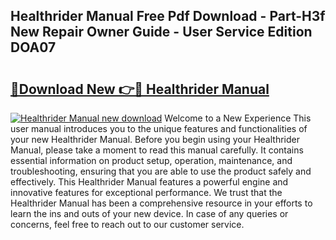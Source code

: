 ## Healthrider Manual Free Pdf Download - Part-H3f New Repair Owner Guide - User Service Edition DOA07

# <h2><a href="http://bc3935.oget.top/?id=Healthrider+Manual">🔗Download New 👉🔴 Healthrider Manual</a></h2>

[![Healthrider Manual new download](https://i.imgur.com/5g1atiW.png)](http://bc3935.oget.top/?id=Healthrider+Manual)
Welcome to a New Experience This user manual introduces you to the unique features and functionalities of your new Healthrider Manual. Before you begin using your Healthrider Manual, please take a moment to read this manual carefully. It contains essential information on product setup, operation, maintenance, and troubleshooting, ensuring that you are able to use the product safely and effectively. This Healthrider Manual features a powerful engine and innovative features for exceptional performance. We trust that the Healthrider Manual has been a comprehensive resource in your efforts to learn the ins and outs of your new device. In case of any queries or concerns, feel free to reach out to our customer service.
